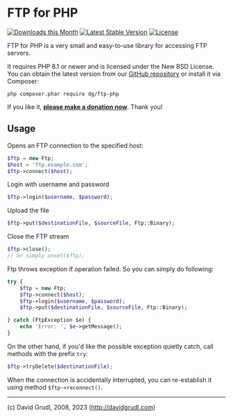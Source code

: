 FTP for PHP
===========

[![Downloads this Month](https://img.shields.io/packagist/dm/dg/ftp-php.svg)](https://packagist.org/packages/dg/ftp-php)
[![Latest Stable Version](https://poser.pugx.org/dg/ftp-php/v/stable)](https://github.com/dg/ftp-php/releases)
[![License](https://img.shields.io/badge/license-New%20BSD-blue.svg)](https://github.com/dg/ftp-php/blob/master/license.md)

FTP for PHP is a very small and easy-to-use library for accessing FTP servers.

It requires PHP 8.1 or newer and is licensed under the New BSD License.
You can obtain the latest version from our [GitHub repository](https://github.com/dg/ftp-php/releases)
or install it via Composer:

```
php composer.phar require dg/ftp-php
```

If you like it, **[please make a donation now](https://nette.org/make-donation?to=ftp-php)**. Thank you!


Usage
-----

Opens an FTP connection to the specified host:

```php
$ftp = new Ftp;
$host = 'ftp.example.com';
$ftp->connect($host);
```

Login with username and password

```php
$ftp->login($username, $password);
```

Upload the file

```php
$ftp->put($destinationFile, $sourceFile, Ftp::Binary);
```

Close the FTP stream

```php
$ftp->close();
// or simply unset($ftp);
```

Ftp throws exception if operation failed. So you can simply do following:

```php
try {
	$ftp = new Ftp;
	$ftp->connect($host);
	$ftp->login($username, $password);
	$ftp->put($destinationFile, $sourceFile, Ftp::Binary);

} catch (FtpException $e) {
	echo 'Error: ', $e->getMessage();
}
```

On the other hand, if you'd like the possible exception quietly catch, call methods with the prefix `try`:

```php
$ftp->tryDelete($destinationFile);
```

When the connection is accidentally interrupted, you can re-establish it using method `$ftp->reconnect()`.


-----
(c) David Grudl, 2008, 2023 (http://davidgrudl.com)
